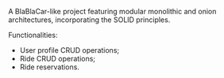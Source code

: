 A BlaBlaCar-like project featuring modular monolithic and onion architectures, incorporating the SOLID principles.

Functionalities:
- User profile CRUD operations;
- Ride CRUD operations;
- Ride reservations.
